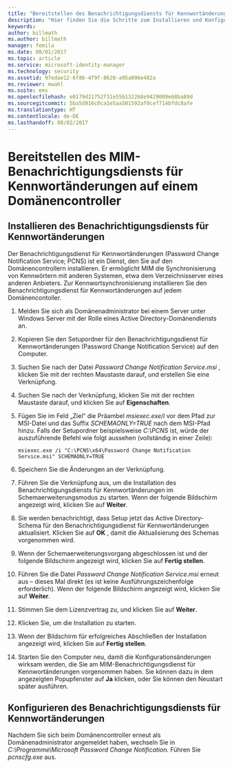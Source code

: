 ```yaml
---
title: "Bereitstellen des Benachrichtigungsdiensts für Kennwortänderungen | Microsoft-Dokumentation"
description: "Hier finden Sie die Schritte zum Installieren und Konfigurieren des MIM-Benachrichtigungsdiensts für Kennwortänderungen auf Ihrem Domänencontroller."
keywords: 
author: billmath
ms.author: billmath
manager: femila
ms.date: 08/01/2017
ms.topic: article
ms.service: microsoft-identity-manager
ms.technology: security
ms.assetid: 97edae12-6f86-4f9f-8620-a95a096e482a
ms.reviewer: mwahl
ms.suite: ems
ms.openlocfilehash: e0179d21752f31e55b132268e9429009e68ba89d
ms.sourcegitcommit: 5ba5d916c0ca1e5aa501592af0cef714bfdc8afe
ms.translationtype: HT
ms.contentlocale: de-DE
ms.lasthandoff: 08/02/2017
---
```

# <a name="deploy-the-mim-password-change-notification-service-on-a-domain-controller"></a>Bereitstellen des MIM-Benachrichtigungsdiensts für Kennwortänderungen auf einem Domänencontroller

## <a name="install-the-password-change-notification-service"></a>Installieren des Benachrichtigungsdiensts für Kennwortänderungen
Der Benachrichtigungsdienst für Kennwortänderungen (Password Change Notification Service; PCNS) ist ein Dienst, den Sie auf den Domänencontrollern installieren. Er ermöglicht MIM die Synchronisierung von Kennwörtern mit anderen Systemen, etwa dem Verzeichnisserver eines anderen Anbieters. Zur Kennwortsynchronisierung installieren Sie den Benachrichtigungsdienst für Kennwortänderungen auf jedem Domänencontoller.

1.  Melden Sie sich als Domänenadministrator bei einem Server unter Windows Server mit der Rolle eines Active Directory-Domänendiensts an.

2.  Kopieren Sie den Setupordner für den Benachrichtigungsdienst für Kennwortänderungen (Password Change Notification Service) auf den Computer.

3.  Suchen Sie nach der Datei *Password Change Notification Service.msi* , klicken Sie mit der rechten Maustaste darauf, und erstellen Sie eine Verknüpfung.

4.  Suchen Sie nach der Verknüpfung, klicken Sie mit der rechten Maustaste darauf, und klicken Sie auf **Eigenschaften**.

5.  Fügen Sie im Feld „Ziel“ die Präambel *msiexec.exe/i* vor dem Pfad zur MSI-Datei und das Suffix *SCHEMAONLY=TRUE* nach dem MSI-Pfad hinzu. Falls der Setupordner beispielsweise *C:\PCNS* ist, würde der auszuführende Befehl wie folgt aussehen (vollständig in einer Zeile):

    ```
    msiexec.exe /i "C:\PCNS\x64\Password Change Notification Service.msi" SCHEMAONLY=TRUE
    ```

6.  Speichern Sie die Änderungen an der Verknüpfung.

7.  Führen Sie die Verknüpfung aus, um die Installation des Benachrichtigungsdiensts für Kennwortänderungen im Schemaerweiterungsmodus zu starten. Wenn der folgende Bildschirm angezeigt wird, klicken Sie auf **Weiter**.

8.  Sie werden benachrichtigt, dass Setup jetzt das Active Directory-Schema für den Benachrichtigungsdienst für Kennwortänderungen aktualisiert. Klicken Sie auf **OK** , damit die Aktualisierung des Schemas vorgenommen wird.

9. Wenn der Schemaerweiterungsvorgang abgeschlossen ist und der folgende Bildschirm angezeigt wird, klicken Sie auf **Fertig stellen**.

10. Führen Sie die Datei *Password Change Notification Service.msi* erneut aus – dieses Mal direkt (es ist keine Ausführungszeichenfolge erforderlich).  Wenn der folgende Bildschirm angezeigt wird, klicken Sie auf **Weiter**.

11. Stimmen Sie dem Lizenzvertrag zu, und klicken Sie auf **Weiter**.

12. Klicken Sie, um die Installation zu starten.

13. Wenn der Bildschirm für erfolgreiches Abschließen der Installation angezeigt wird, klicken Sie auf **Fertig stellen**.

14. Starten Sie den Computer neu, damit die Konfigurationsänderungen wirksam werden, die Sie am MIM-Benachrichtigungsdienst für Kennwortänderungen vorgenommen haben. Sie können dazu in dem angezeigten Popupfenster auf **Ja** klicken, oder Sie können den Neustart später ausführen.

## <a name="configuring-the-password-change-notification-service"></a>Konfigurieren des Benachrichtigungsdiensts für Kennwortänderungen
Nachdem Sie sich beim Domänencontroller erneut als Domänenadministrator angemeldet haben, wechseln Sie in *C:\Programme\Microsoft Password Change Notification.* Führen Sie *pcnscfg.exe* aus.
